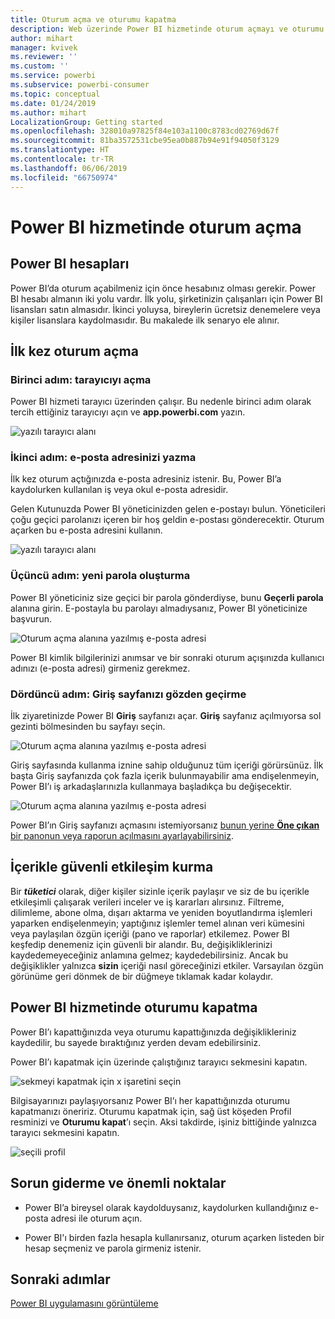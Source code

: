 ```yaml
---
title: Oturum açma ve oturumu kapatma
description: Web üzerinde Power BI hizmetinde oturum açmayı ve oturumu kapatmayı öğrenin.
author: mihart
manager: kvivek
ms.reviewer: ''
ms.custom: ''
ms.service: powerbi
ms.subservice: powerbi-consumer
ms.topic: conceptual
ms.date: 01/24/2019
ms.author: mihart
LocalizationGroup: Getting started
ms.openlocfilehash: 328010a97825f84e103a1100c8783cd02769d67f
ms.sourcegitcommit: 81ba3572531cbe95ea0b887b94e91f94050f3129
ms.translationtype: HT
ms.contentlocale: tr-TR
ms.lasthandoff: 06/06/2019
ms.locfileid: "66750974"
---
```

# <a name="sign-in-to-power-bi-service"></a>Power BI hizmetinde oturum açma

## <a name="power-bi-accounts"></a>Power BI hesapları
Power BI’da oturum açabilmeniz için önce hesabınız olması gerekir. Power BI hesabı almanın iki yolu vardır. İlk yolu, şirketinizin çalışanları için Power BI lisansları satın almasıdır. İkinci yoluysa, bireylerin ücretsiz denemelere veya kişiler lisanslara kaydolmasıdır. Bu makalede ilk senaryo ele alınır.

## <a name="sign-in-for-the-first-time"></a>İlk kez oturum açma

### <a name="step-one-open-a-browser"></a>Birinci adım: tarayıcıyı açma
Power BI hizmeti tarayıcı üzerinden çalışır.  Bu nedenle birinci adım olarak tercih ettiğiniz tarayıcıyı açın ve **app.powerbi.com** yazın.

![yazılı tarayıcı alanı](media/end-user-sign-in/power-bi-sign-in.png)

### <a name="step-two-type-your-email-address"></a>İkinci adım: e-posta adresinizi yazma
İlk kez oturum açtığınızda e-posta adresiniz istenir.  Bu, Power BI’a kaydolurken kullanılan iş veya okul e-posta adresidir.  

Gelen Kutunuzda Power BI yöneticinizden gelen e-postayı bulun. Yöneticileri çoğu geçici parolanızı içeren bir hoş geldin e-postası gönderecektir. Oturum açarken bu e-posta adresini kullanın. 

![yazılı tarayıcı alanı](media/end-user-sign-in/power-bi-email2.png)


 
### <a name="step-three-create-a-new-password"></a>Üçüncü adım: yeni parola oluşturma
Power BI yöneticiniz size geçici bir parola gönderdiyse, bunu **Geçerli parola** alanına girin. E-postayla bu parolayı almadıysanız, Power BI yöneticinize başvurun.

![Oturum açma alanına yazılmış e-posta adresi](media/end-user-sign-in/power-bi-login2.png)

Power BI kimlik bilgilerinizi anımsar ve bir sonraki oturum açışınızda kullanıcı adınızı (e-posta adresi) girmeniz gerekmez. 

### <a name="step-four-review-your-home-page"></a>Dördüncü adım: Giriş sayfanızı gözden geçirme
İlk ziyaretinizde Power BI **Giriş** sayfanızı açar. **Giriş** sayfanız açılmıyorsa sol gezinti bölmesinden bu sayfayı seçin. 

![Oturum açma alanına yazılmış e-posta adresi](media/end-user-sign-in/power-bi-home-select.png)

Giriş sayfasında kullanma iznine sahip olduğunuz tüm içeriği görürsünüz. İlk başta Giriş sayfanızda çok fazla içerik bulunmayabilir ama endişelenmeyin, Power BI’ı iş arkadaşlarınızla kullanmaya başladıkça bu değişecektir. 

![Oturum açma alanına yazılmış e-posta adresi](media/end-user-sign-in/power-bi-home2.png)

Power BI’ın Giriş sayfanızı açmasını istemiyorsanız [bunun yerine **Öne çıkan** bir panonun veya raporun açılmasını ayarlayabilirsiniz](end-user-featured.md). 

## <a name="safely-interact-with-content"></a>İçerikle güvenli etkileşim kurma
Bir ***tüketici*** olarak, diğer kişiler sizinle içerik paylaşır ve siz de bu içerikle etkileşimli çalışarak verileri inceler ve iş kararları alırsınız.  Filtreme, dilimleme, abone olma, dışarı aktarma ve yeniden boyutlandırma işlemleri yaparken endişelenmeyin; yaptığınız işlemler temel alınan veri kümesini veya paylaşılan özgün içeriği (pano ve raporlar) etkilemez. Power BI keşfedip denemeniz için güvenli bir alandır. Bu, değişikliklerinizi kaydedemeyeceğiniz anlamına gelmez; kaydedebilirsiniz. Ancak bu değişiklikler yalnızca **sizin** içeriği nasıl göreceğinizi etkiler. Varsayılan özgün görünüme geri dönmek de bir düğmeye tıklamak kadar kolaydır.

## <a name="sign-out-of-power-bi-service"></a>Power BI hizmetinde oturumu kapatma
Power BI’ı kapattığınızda veya oturumu kapattığınızda değişiklikleriniz kaydedilir, bu sayede bıraktığınız yerden devam edebilirsiniz.

Power BI’ı kapatmak için üzerinde çalıştığınız tarayıcı sekmesini kapatın. 

![sekmeyi kapatmak için x işaretini seçin](media/end-user-sign-in/power-bi-close.png) 

Bilgisayarınızı paylaşıyorsanız Power BI’ı her kapattığınızda oturumu kapatmanızı öneririz.  Oturumu kapatmak için, sağ üst köşeden Profil resminizi ve **Oturumu kapat**’ı seçin. Aksi takdirde, işiniz bittiğinde yalnızca tarayıcı sekmesini kapatın.

![seçili profil](media/end-user-sign-in/power-bi-sign-out.png) 

## <a name="troubleshooting-and-considerations"></a>Sorun giderme ve önemli noktalar
- Power BI’a bireysel olarak kaydolduysanız, kaydolurken kullandığınız e-posta adresi ile oturum açın.

- Power BI'ı birden fazla hesapla kullanırsanız, oturum açarken listeden bir hesap seçmeniz ve parola girmeniz istenir. 

## <a name="next-steps"></a>Sonraki adımlar
[Power BI uygulamasını görüntüleme](end-user-app-view.md)

